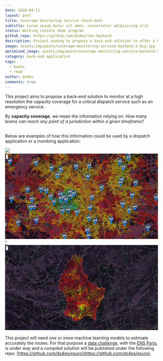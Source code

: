 ```yaml
---
date: 2020-04-11
layout: post
title: Coverage monitoring service (back-end)
subtitle: Lorem ipsum dolor sit amet, consectetur adipisicing elit.
status: Working console demo program
github_repo: https://github.com/ds4es/cms-backend
description: Project aiming to propose a back-end solution to offer a high resolution of the capacity coverage monitoring for critical dispatch services such as an emergency service.
image: assets/img/posts/coverage-monitoring-service-backend-2-big.jpg
optimized_image: assets/img/posts/coverage-monitoring-service-backend-2-small.jpg
category: back-end application
tags:
  - books
  - read
author: ds4es
comments: true
---
```


This project aims to propose a back-end solution to monitor at a high resolution the capacity coverage for a critical dispatch service such as an emergency service.

By <span style="font-weight: bold">capacity coverage</span>, we mean the information relying on: _How many teams can reach any point of a jurisdiction within a given timeframe?_
<br><br>

Below are examples of how this information could be used by a dispatch application or a monitorig application:

<div class="row">
<div class="col grid s12 m6">
<a href="https://raw.githubusercontent.com/benjamin-berhault/my_personal_blog/gh-pages/images/01-Project-Getting_a_clear_picture_on_the_front_line/option02.jpg"><img src="https://raw.githubusercontent.com/benjamin-berhault/my_personal_blog/gh-pages/images/01-Project-Getting_a_clear_picture_on_the_front_line/option02.jpg"></a>
</div>
<div class="col grid s12 m6">
<a href="https://raw.githubusercontent.com/ds4es/cms-frontend/master/img/rendering_example_ile-de-france.jpg"><img src="https://raw.githubusercontent.com/ds4es/cms-frontend/master/img/rendering_example_ile-de-france.jpg">"</a>
</div>
<div class="col grid s12 m6">
<a href="https://raw.githubusercontent.com/ds4es/cms-frontend/master/img/rendering_example_luxembourg.jpg">
<img src="https://raw.githubusercontent.com/ds4es/cms-frontend/master/img/rendering_example_luxembourg.jpg"></a>
</div>
</div>

This project will need one or more machine learning models to estimate accurately the routes. For that purpose a [data challenge](https://challengedata.ens.fr/challenges/21), with the [ENS Paris](https://challengedata.ens.fr/), is under way and a compiled solution will be published under the following repo: [https://github.com/ds4es/esuro](https://github.com/ds4es/esuro).